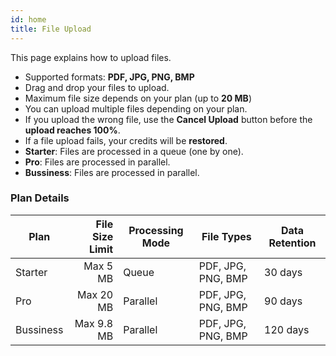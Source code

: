 ```yaml
---
id: home
title: File Upload
---
```


This page explains how to upload files.  

- Supported formats: **PDF, JPG, PNG, BMP**  
- Drag and drop your files to upload.  
- Maximum file size depends on your plan (up to **20 MB**)  
- You can upload multiple files depending on your plan.  
- If you upload the wrong file, use the **Cancel Upload** button before the **upload reaches 100%**.  
- If a file upload fails, your credits will be **restored**.  
- **Starter**: Files are processed in a queue (one by one).  
- **Pro**: Files are processed in parallel.  
- **Bussiness**: Files are processed in parallel.  

### Plan Details

| Plan       | File Size Limit | Processing Mode | File Types         | Data Retention |
| ---------- | --------------: | --------------- | ------------------ | -------------- |
| Starter    | Max 5 MB        | Queue           | PDF, JPG, PNG, BMP | 30 days        |
| Pro        | Max 20 MB       | Parallel        | PDF, JPG, PNG, BMP | 90 days        |
| Bussiness  | Max 9.8 MB      | Parallel        | PDF, JPG, PNG, BMP | 120 days       |
